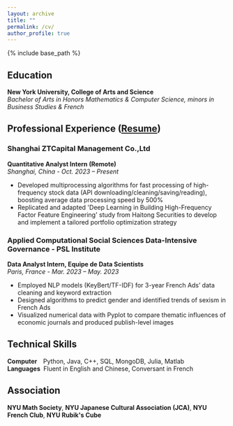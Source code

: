 ```yaml
---
layout: archive
title: ""
permalink: /cv/
author_profile: true
---
```


{% include base_path %}

## Education
**New York University, College of Arts and Science**  
*Bachelor of Arts in Honors Mathematics & Computer Science, minors in Business Studies & French*

## Professional Experience ([Resume](https://erichu12138.github.io/files/Resume_Eric_MFE.pdf))
### Shanghai ZTCapital Management Co.,Ltd
**Quantitative Analyst Intern (Remote)**  
*Shanghai, China - Oct. 2023 – Present*
- Developed multiprocessing algorithms for fast processing of high-frequency stock data (API downloading/cleaning/saving/reading), boosting average data processing speed by 500%
- Replicated and adapted 'Deep Learning in Building High-Frequency Factor Feature Engineering' study from Haitong Securities to develop and implement a tailored portfolio optimization strategy

### Applied Computational Social Sciences Data-Intensive Governance - PSL Institute
**Data Analyst Intern, Equipe de Data Scientists**  
*Paris, France - Mar. 2023 – May. 2023*
- Employed NLP models (KeyBert/TF-IDF) for 3-year French Ads’ data cleaning and keyword extraction
- Designed algorithms to predict gender and identified trends of sexism in French Ads
- Visualized numerical data with Pyplot to compare thematic influences of economic journals and produced publish-level images

  
## Technical Skills
**Computer&nbsp;&nbsp;&nbsp;**  Python, Java, C++, SQL, MongoDB, Julia, Matlab   
**Languages&nbsp;** Fluent in English and Chinese, Conversant in French

## Association
**NYU Math Society**, **NYU Japanese Cultural Association (JCA)**, **NYU French Club**, **NYU Rubik's Cube**

